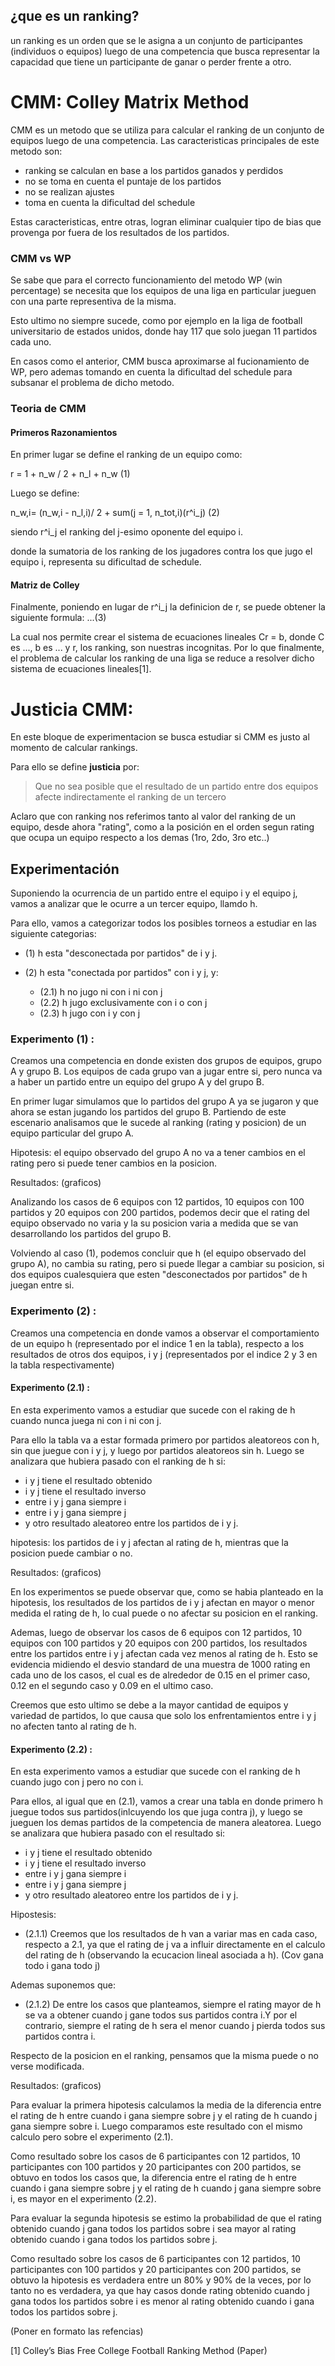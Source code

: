 ## ¿que es un ranking?

un ranking es un orden que se le asigna a un conjunto de participantes (individuos o equipos) luego de una competencia que busca representar la capacidad que tiene un participante de ganar o perder frente a otro.

# CMM: Colley Matrix Method

CMM es un metodo que se utiliza para calcular el ranking de un conjunto de equipos luego de una competencia. 
Las caracteristicas principales de este metodo son:

- ranking se calculan en base a los partidos ganados y perdidos
- no se toma en cuenta el puntaje de los partidos
- no se realizan ajustes
- toma en cuenta la dificultad del schedule

Estas caracteristicas, entre otras, logran eliminar cualquier tipo de bias que provenga por fuera de los resultados de los partidos.

### CMM vs WP

Se sabe que para el correcto funcionamiento del metodo WP (win percentage) se necesita que los equipos de una liga en particular jueguen con una parte representiva de la misma.

Esto ultimo no siempre sucede, como por ejemplo en la liga de football universitario de estados unidos, donde hay 117 que solo juegan 11 partidos cada uno.

En casos como el anterior, CMM busca aproximarse al fucionamiento de WP, pero ademas tomando en cuenta la dificultad del schedule para subsanar el problema de dicho metodo.

### Teoria de CMM

#### Primeros Razonamientos

En primer lugar se define el ranking de un equipo como:

r = 1 + n\_w / 2 + n\_l + n\_w 		(1)

Luego se define:

n\_w,i= (n\_w,i - n\_l,i)/ 2 + sum(j = 1, n\_tot,i)(r^i\_j)	(2)

siendo r^i\_j el ranking del j-esimo oponente del equipo i.

donde la sumatoria de los ranking de los jugadores contra los que jugo el equipo i, representa su dificultad de schedule.

#### Matriz de Colley

Finalmente, poniendo en lugar de r^i\_j la definicion de r, se puede obtener la siguiente formula: ...(3)

La cual nos permite crear el sistema de ecuaciones lineales Cr = b, donde C es ..., b es ... y r, los ranking, son nuestras incognitas. Por lo que finalmente, el problema de calcular los ranking de una liga se reduce a resolver dicho sistema de ecuaciones lineales[1].

# Justicia CMM:

En este bloque de experimentacion se busca estudiar si CMM es justo al momento de calcular rankings.

Para ello se define **justicia** por: 

>Que no sea posible que el resultado de un partido
entre dos equipos afecte indirectamente el ranking de un tercero

Aclaro que con ranking nos referimos tanto al valor del ranking de un equipo, desde ahora "rating", como a la posición en el orden segun rating que ocupa un equipo respecto a los demas (1ro, 2do, 3ro etc..)

## Experimentación

Suponiendo la ocurrencia de un partido entre el equipo i y el equipo j, vamos a analizar que le ocurre a un tercer equipo, llamdo h.

Para ello, vamos a categorizar todos los posibles torneos a estudiar en las siguiente categorias:

- (1) h esta "desconectada por partidos" de i y j.

- (2) h esta "conectada por partidos" con i y j, y:

	- (2.1) h no jugo ni con i ni con j
	- (2.2) h jugo exclusivamente con i o con j
	- (2.3) h jugo con i y con j

### Experimento (1) :

Creamos una competencia en donde existen dos grupos de equipos, grupo A y grupo B. Los equipos de cada grupo van a jugar entre si, pero nunca va a haber un partido entre un equipo del grupo A y del grupo B.

En primer lugar simulamos que lo partidos del grupo A ya se jugaron y que ahora se estan jugando los partidos del grupo B. Partiendo de este escenario analisamos que le sucede al ranking (rating y posicion) de un equipo particular del grupo A.

Hipotesis: el equipo observado del grupo A no va a tener cambios en el rating pero si puede tener cambios en la posicion.

Resultados: (graficos)

Analizando los casos de 6 equipos con 12 partidos, 10 equipos con 100 partidos y 20 equipos con 200 partidos, podemos decir que el rating del equipo observado no varia y la su posicion varia a medida que se van desarrollando los partidos del grupo B.

Volviendo al caso (1), podemos concluir que h (el equipo observado del grupo A), no cambia su rating, pero si puede llegar a cambiar su posicion, si dos equipos cualesquiera que esten "desconectados por partidos" de h juegan entre si. 

### Experimento (2) :

Creamos una competencia en donde vamos a observar el comportamiento de un equipo h (representado por el indice 1 en la tabla), respecto a los resultados de otros dos equipos, i y j (representados por el indice 2 y 3 en la tabla respectivamente)

#### Experimento (2.1) :

En esta experimento vamos a estudiar que sucede con el raking de h cuando nunca juega ni con i ni con j. 

Para ello la tabla va a estar formada primero por partidos aleatoreos con h, sin que juegue con i y j, y luego por partidos aleatoreos sin h. Luego se analizara que hubiera pasado con el ranking de h si: 
- i y j tiene el resultado obtenido
- i y j tiene el resultado inverso
- entre i y j gana siempre i
- entre i y j gana siempre j
- y otro resultado aleatoreo entre los partidos de i y j.

hipotesis: los partidos de i y j afectan al rating de h, mientras que la posicion puede cambiar o no.

Resultados: (graficos)

En los experimentos se puede observar que, como se habia planteado en la hipotesis, los resultados de los partidos de i y j afectan en mayor o menor medida el rating de h, lo cual puede o no afectar su posicion en el ranking.

Ademas, luego de observar los casos de 6 equipos con 12 partidos, 10 equipos con 100 partidos y 20 equipos con 200 partidos, los resultados entre los partidos entre i y j afectan cada vez menos al rating de h. Esto se evidencia midiendo el desvio standard de una muestra de 1000 rating en cada uno de los casos, el cual es de alrededor de 0.15 en el primer caso, 0.12 en el segundo caso y 0.09 en el ultimo caso.

Creemos que esto ultimo se debe a la mayor cantidad de equipos y variedad de partidos, lo que causa que solo los enfrentamientos entre i y j no afecten tanto al rating de h.

#### Experimento (2.2) :

En esta experimento vamos a estudiar que sucede con el ranking de h cuando jugo con j pero no con i.

Para ellos, al igual que en (2.1), vamos a crear una tabla en donde primero h juegue todos sus partidos(inlcuyendo los que juga contra j), y luego se jueguen los demas partidos de la competencia de manera aleatorea. Luego se analizara que hubiera pasado con el resultado si:

- i y j tiene el resultado obtenido
- i y j tiene el resultado inverso
- entre i y j gana siempre i
- entre i y j gana siempre j
- y otro resultado aleatoreo entre los partidos de i y j.

Hipostesis: 
- (2.1.1) Creemos que los resultados de h van a variar mas en cada caso, respecto a 2.1, ya que el rating de j va a influir directamente en el calculo del rating de h (observando la ecucacion lineal asociada a h). (Cov gana todo i gana todo j)

Ademas suponemos que:
- (2.1.2) De entre los casos que planteamos, siempre el rating mayor de h se va a obtener cuando j gane todos sus partidos contra i.Y por el contrario, siempre el rating de h sera el menor cuando j pierda todos sus partidos contra i.

Respecto de la posicion en el ranking, pensamos que la misma puede o no verse modificada.

Resultados: (graficos)

Para evaluar la primera hipotesis calculamos la media de la diferencia entre el rating de h entre cuando i gana siempre sobre j y el rating de h cuando j gana siempre sobre i. Luego comparamos este resultado con el mismo calculo pero sobre el experimento (2.1).

Como resultado sobre los casos de 6 participantes con 12 partidos, 10 participantes con 100 partidos y 20 participantes con 200 partidos, se obtuvo en todos los casos que, la diferencia entre el rating de h entre cuando i gana siempre sobre j y el rating de h cuando j gana siempre sobre i, es mayor en el experimento (2.2).

Para evaluar la segunda hipotesis se estimo la probabilidad de que el rating obtenido cuando j gana todos los partidos sobre i sea mayor al rating obtenido cuando i gana todos los partidos sobre j.

Como resultado sobre los casos de 6 participantes con 12 partidos, 10 participantes con 100 partidos y 20 participantes con 200 partidos, se obtuvo  la hipotesis es verdadera entre un 80% y 90% de la veces, por lo tanto no es verdadera, ya que hay casos donde rating obtenido cuando j gana todos los partidos sobre i es menor al rating obtenido cuando i gana todos los partidos sobre j.


(Poner en formato las refencias)

[1] Colley’s Bias Free College Football Ranking Method (Paper)